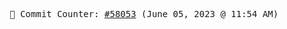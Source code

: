 <p align="center">
    <samp>
        📮 Commit Counter: <a href="https://github.com/Javascript-void0/Javascript-void0/commits/main">#58053</a> (June 05, 2023 @ 11:54 AM)
    </samp>
</p>